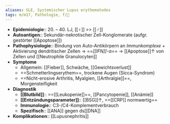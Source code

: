 ```yaml
---
aliases: SLE, Systemischer Lupus erythematodes
tags: m/m17, Pathologie, f/💉
---
```

- **Epidemiologie**:: 20. – 40. LJ, [[♀]] >> [[♂]] 
- **Autoantigen**:: Sekundär-nekrotischer Zell-Konglomerate (aufgr. gestörter [[Apoptose]])
- **Pathophysiologie**:: Bindung von Auto-Antikörpern an *Immunkomplexe* + Aktivierung dendritischer Zellen → ==*[[IFN]]-α*== → [[Apoptose]]↑ von Zellen und [[Neutrophile Granulocyten]] 
- **Symptome**
	- Allgemein: [[Fieber]], Schwäche, [[Gewichtsverlust]]
	- ==Schmetterlingserythem==, trockene Augen (Sicca-Syndrom)
	- ==Nicht-erosive Arthritis, Myalgien, [[Arthralgie]]==, Morgensteifigkeit
- **Diagnostik**
	- **[[Blutbild]]**:: ==[[Leukopenie]]==, [[Pancytopenie]], [[Anämie]]
	- **[[Entzündungsparameter]]**:: [[BSG]]↑, ==[[CRP]] normwertig==
	- **Immunologie**:: C3-/C4-Komplementverbrauch
	- **Spezifisch**:: [[ANA]] gegen ds[[DNA]]
 - **Komplikationen**:: [[Lupusnephritis]]

